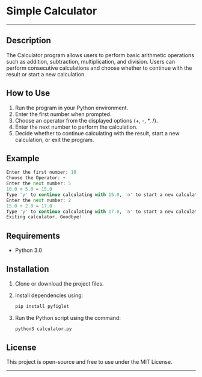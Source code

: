 # Simple Calculator

---

## Description
The Calculator program allows users to perform basic arithmetic operations such as addition, subtraction, multiplication, and division. Users can perform consecutive calculations and choose whether to continue with the result or start a new calculation.

## How to Use
1. Run the program in your Python environment.
2. Enter the first number when prompted.
3. Choose an operator from the displayed options (+, -, *, /).
4. Enter the next number to perform the calculation.
5. Decide whether to continue calculating with the result, start a new calculation, or exit the program.

## Example
```python
Enter the first number: 10
Choose the Operator: +
Enter the next number: 5
10.0 + 5.0 = 15.0
Type 'y' to continue calculating with 15.0, 'n' to start a new calculation, or 'exit' to quit: y
Enter the next number: 2
15.0 + 2.0 = 17.0
Type 'y' to continue calculating with 17.0, 'n' to start a new calculation, or 'exit' to quit: exit
Exiting calculator. Goodbye!

```

## Requirements
- Python 3.0

## Installation
1. Clone or download the project files.
2. Install dependencies using: 

   ```bash
   pip install pyfiglet
   ```
3. Run the Python script using the command: 
   ```bash
   python3 calculator.py
   ```

## License
This project is open-source and free to use under the MIT License.

---